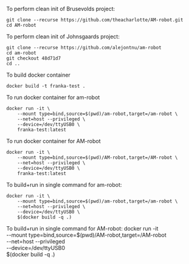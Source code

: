 To perform clean init of Brusevolds project:
```
git clone --recurse https://github.com/theacharlotte/AM-robot.git
cd AM-robot
```

To perform clean init of Johnsgaards project:
```
git clone --recurse https://github.com/alejontnu/am-robot
cd am-robot
git checkout 48d71d7
cd ..
```


To build docker container
```
docker build -t franka-test .
```


To run docker container for am-robot
```
docker run -it \
    --mount type=bind,source=$(pwd)/am-robot,target=/am-robot \
    --net=host --privileged \
    --device=/dev/ttyUSB0 \
    franka-test:latest 
```
To run docker container for AM-robot
```
docker run -it \
    --mount type=bind,source=$(pwd)/AM-robot,target=/AM-robot \
    --net=host --privileged \
    --device=/dev/ttyUSB0 \
    franka-test:latest 
```

To build+run in single command for am-robot:
```
docker run -it \
    --mount type=bind,source=$(pwd)/am-robot,target=/am-robot \
    --net=host --privileged \
    --device=/dev/ttyUSB0 \
    $(docker build -q .)
```

To build+run in single command for AM-robot:
docker run -it \
    --mount type=bind,source=$(pwd)/AM-robot,target=/AM-robot \
    --net=host --privileged \
    --device=/dev/ttyUSB0 \
    $(docker build -q .)
